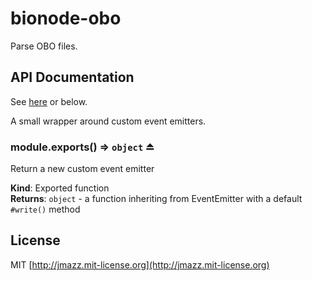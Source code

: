# bionode-obo

Parse OBO files.

## API Documentation

See [here](https://rawgit.com/thejmazz/bionode-obo/master/docs/module-bionode-obo.html)
or below.

A small wrapper around custom event emitters.

<a name="exp_module_emitter--module.exports"></a>
### module.exports() ⇒ <code>object</code> ⏏
Return a new custom event emitter

**Kind**: Exported function  
**Returns**: <code>object</code> - a function inheriting from EventEmitter with a default
                 `#write()` method  

## License

MIT [http://jmazz.mit-license.org](http://jmazz.mit-license.org)
